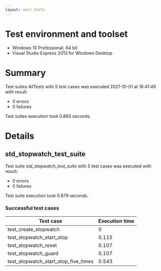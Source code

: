 ```yaml
---
layout: unit_tests
---
```


# Test environment and toolset 

* Windows 10 Professional, 64 bit
* Visual Studio Express 2013 for Windows Desktop

# Summary

Test suites *AllTests* with 5 test cases was executed 2021-10-01 at 16:41:49 with result:

* 0 errors
* 0 failures

Test suites execution took 0.883 seconds.

# Details

## std_stopwatch_test_suite

Test suite *std_stopwatch_test_suite* with 5 test cases was executed with result:

* 0 errors
* 0 failures

Test suite execution took 0.879 seconds.

### Successful test cases

Test case|Execution time
-|-
test_create_stopwatch | 0
test_stopwatch_start_stop | 0.115
test_stopwatch_reset | 0.107
test_stopwatch_guard | 0.107
test_stopwatch_start_stop_five_times | 0.543
